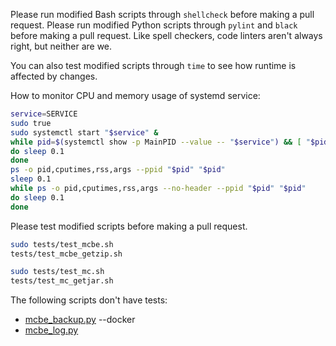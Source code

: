 Please run modified Bash scripts through `shellcheck` before making a pull request.
Please run modified Python scripts through `pylint` and `black` before making a pull request.
Like spell checkers, code linters aren't always right, but neither are we.

You can also test modified scripts through `time` to see how runtime is affected by changes.

How to monitor CPU and memory usage of systemd service:
```bash
service=SERVICE
sudo true
sudo systemctl start "$service" &
while pid=$(systemctl show -p MainPID --value -- "$service") && [ "$pid" = 0 ]
do sleep 0.1
done
ps -o pid,cputimes,rss,args --ppid "$pid" "$pid"
sleep 0.1
while ps -o pid,cputimes,rss,args --no-header --ppid "$pid" "$pid"
do sleep 0.1
done
```
Please test modified scripts before making a pull request.
```bash
sudo tests/test_mcbe.sh
tests/test_mcbe_getzip.sh

sudo tests/test_mc.sh
tests/test_mc_getjar.sh
```
The following scripts don't have tests:
- [mcbe_backup.py](src/mcbe_backup.py) --docker
- [mcbe_log.py](src/mcbe_log.py)
